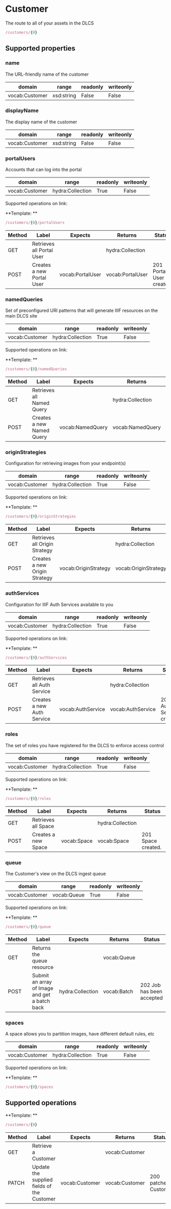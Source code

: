
# Customer

The route to all of your assets in the DLCS



```javascript
/customers/{0}
```


## Supported properties


### name

The URL-friendly name of the customer


|domain|range|readonly|writeonly|
|--|--|--|--|
|vocab:Customer|xsd:string|False|False|


### displayName

The display name of the customer


|domain|range|readonly|writeonly|
|--|--|--|--|
|vocab:Customer|xsd:string|False|False|


### portalUsers

Accounts that can log into the portal


|domain|range|readonly|writeonly|
|--|--|--|--|
|vocab:Customer|hydra:Collection|True|False|

Supported operations on link:

**Template: **

```javascript
/customers/{0}/portalUsers
```


|Method|Label|Expects|Returns|Status|
|--|--|--|--|--|
|GET|Retrieves all Portal User||hydra:Collection||
|POST|Creates a new Portal User|vocab:PortalUser|vocab:PortalUser|201 Portal User created.|


### namedQueries

Set of preconfigured URI patterns that will generate IIIF resources on the main DLCS site


|domain|range|readonly|writeonly|
|--|--|--|--|
|vocab:Customer|hydra:Collection|True|False|

Supported operations on link:

**Template: **

```javascript
/customers/{0}/namedQueries
```


|Method|Label|Expects|Returns|Status|
|--|--|--|--|--|
|GET|Retrieves all Named Query||hydra:Collection||
|POST|Creates a new Named Query|vocab:NamedQuery|vocab:NamedQuery|201 Named Query created.|


### originStrategies

Configuration for retrieving images from your endpoint(s)


|domain|range|readonly|writeonly|
|--|--|--|--|
|vocab:Customer|hydra:Collection|True|False|

Supported operations on link:

**Template: **

```javascript
/customers/{0}/originStrategies
```


|Method|Label|Expects|Returns|Status|
|--|--|--|--|--|
|GET|Retrieves all Origin Strategy||hydra:Collection||
|POST|Creates a new Origin Strategy|vocab:OriginStrategy|vocab:OriginStrategy|201 Origin Strategy created.|


### authServices

Configuration for IIIF Auth Services available to you


|domain|range|readonly|writeonly|
|--|--|--|--|
|vocab:Customer|hydra:Collection|True|False|

Supported operations on link:

**Template: **

```javascript
/customers/{0}/authServices
```


|Method|Label|Expects|Returns|Status|
|--|--|--|--|--|
|GET|Retrieves all Auth Service||hydra:Collection||
|POST|Creates a new Auth Service|vocab:AuthService|vocab:AuthService|201 Auth Service created.|


### roles

The set of roles you have registered for the DLCS to enforce access control


|domain|range|readonly|writeonly|
|--|--|--|--|
|vocab:Customer|hydra:Collection|True|False|

Supported operations on link:

**Template: **

```javascript
/customers/{0}/roles
```


|Method|Label|Expects|Returns|Status|
|--|--|--|--|--|
|GET|Retrieves all Space||hydra:Collection||
|POST|Creates a new Space|vocab:Space|vocab:Space|201 Space created.|


### queue

The Customer's view on the DLCS ingest queue


|domain|range|readonly|writeonly|
|--|--|--|--|
|vocab:Customer|vocab:Queue|True|False|

Supported operations on link:

**Template: **

```javascript
/customers/{0}/queue
```


|Method|Label|Expects|Returns|Status|
|--|--|--|--|--|
|GET|Returns the queue resource||vocab:Queue||
|POST|Submit an array of Image and get a batch back|hydra:Collection|vocab:Batch|202 Job has been accepted|


### spaces

A space allows you to partition images, have different default rules, etc


|domain|range|readonly|writeonly|
|--|--|--|--|
|vocab:Customer|hydra:Collection|True|False|

Supported operations on link:

**Template: **

```javascript
/customers/{0}/spaces
```


## Supported operations

**Template: **

```javascript
/customers/{0}
```


|Method|Label|Expects|Returns|Status|
|--|--|--|--|--|
|GET|Retrieve a Customer||vocab:Customer||
|PATCH|Update the supplied fields of the Customer|vocab:Customer|vocab:Customer|200 patched Customer|

